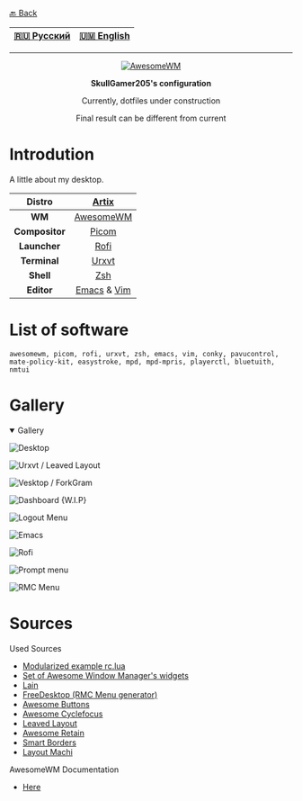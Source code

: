 [🔙 Back](https://github.com/SkullGamer205/dotfiles/blob/main/README-ru.md#dynamic-wip)

|[🇷🇺 Русский](README-RU.md) | [🇺🇲 English](README.md)|
|-|-|

****
<p align="center">
<a href="https://awesomewm.org/"><img src="https://awesomewm.org/images/awesome-dark-1.svg" alt="AwesomeWM"></a>
</p>

**<p align="center">SkullGamer205's configuration</p>**
<p align="center">Currently, dotfiles under construction</p>
<p align="center">Final result can be different from current</p>

# Introdution

  A little about my desktop.

| **Distro** | [Artix](https://artixlinux.org/) |
|:---------------:|:-----------:|
|**WM**|[AwesomeWM](https://github.com/awesomeWM/awesome/)|
|**Compositor**|[Picom](https://github.com/FT-Labs/picom)|
|**Launcher**|[Rofi](https://github.com/davatorium/rofi/)|
|**Terminal**|[Urxvt](https://github.com/exg/rxvt-unicode)|
|**Shell**|[Zsh](https://www.zsh.org/)|
|**Editor**|[Emacs](https://github.com/emacs-mirror/emacs) & [Vim](https://github.com/vim/vim)|

# List of software

    awesomewm, picom, rofi, urxvt, zsh, emacs, vim, conky, pavucontrol, mate-policy-kit, easystroke, mpd, mpd-mpris, playerctl, bluetuith, nmtui
	
# Gallery

<details open>
<summary>Gallery</summary>

![Desktop](home/user/media/screenshots/2025-01-13--18-44-49.png)

![Urxvt / Leaved Layout](home/user/media/screenshots/2025-01-13--18-46-25.png)

![Vesktop / ForkGram](home/user/media/screenshots/2025-01-13--18-47-50.png)

![Dashboard {W.I.P}](home/user/media/screenshots/2025-01-13--18-48-01.png)

![Logout Menu](home/user/media/screenshots/2025-01-13--18-48-29.png)

![Emacs](home/user/media/screenshots/2025-01-13--18-49-08.png)

![Rofi](home/user/media/screenshots/2025-01-13--18-50-03.png)

![Prompt menu](home/user/media/screenshots/2025-01-13--18-50-53.png)

![RMC Menu](home/user/media/screenshots/2025-01-13--18-51-17.png)

</details>

# Sources

Used Sources
* [Modularized example rc.lua](https://github.com/Gwynsav/modular-awm-default)
* [Set of Awesome Window Manager's widgets](https://github.com/streetturtle/awesome-wm-widgets)
* [Lain](https://github.com/lcpz/lain)
* [FreeDesktop (RMC Menu generator)](https://github.com/lcpz/awesome-freedesktop)
* [Awesome Buttons](https://github.com/streetturtle/awesome-buttons)
* [Awesome Cyclefocus](https://github.com/blueyed/awesome-cyclefocus)
* [Leaved Layout](https://github.com/michaelbeaumont/awesome-leaved)
* [Awesome Retain](https://github.com/Veratil/awesome-retain)
* [Smart Borders](https://github.com/intrntbrn/smart_borders)
* [Layout Machi](https://github.com/xinhaoyuan/layout-machi)

AwesomeWM Documentation
-  [Here](https://awesomewm.org/apidoc/index.html)
